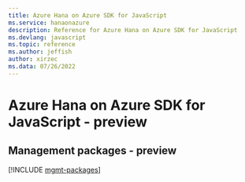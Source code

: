 ```yaml
---
title: Azure Hana on Azure SDK for JavaScript
ms.service: hanaonazure
description: Reference for Azure Hana on Azure SDK for JavaScript
ms.devlang: javascript
ms.topic: reference
ms.author: jeffish
author: xirzec
ms.data: 07/26/2022
---
```

# Azure Hana on Azure SDK for JavaScript - preview

## Management packages - preview
[!INCLUDE [mgmt-packages](hana-on-azure-mgmt-index.md)]